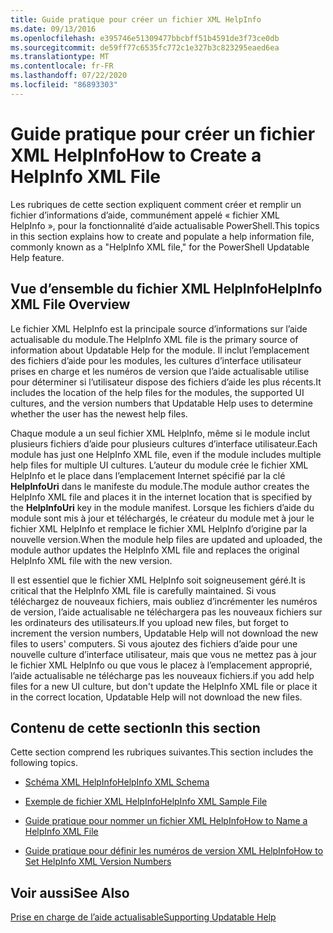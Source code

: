 ```yaml
---
title: Guide pratique pour créer un fichier XML HelpInfo
ms.date: 09/13/2016
ms.openlocfilehash: e395746e51309477bbcbff51b4591de3f73ce0db
ms.sourcegitcommit: de59ff77c6535fc772c1e327b3c823295eaed6ea
ms.translationtype: MT
ms.contentlocale: fr-FR
ms.lasthandoff: 07/22/2020
ms.locfileid: "86893303"
---
```

# <a name="how-to-create-a-helpinfo-xml-file"></a><span data-ttu-id="d3f8a-102">Guide pratique pour créer un fichier XML HelpInfo</span><span class="sxs-lookup"><span data-stu-id="d3f8a-102">How to Create a HelpInfo XML File</span></span>

<span data-ttu-id="d3f8a-103">Les rubriques de cette section expliquent comment créer et remplir un fichier d’informations d’aide, communément appelé « fichier XML HelpInfo », pour la fonctionnalité d’aide actualisable PowerShell.</span><span class="sxs-lookup"><span data-stu-id="d3f8a-103">This topics in this section explains how to create and populate a help information file, commonly known as a "HelpInfo XML file," for the PowerShell Updatable Help feature.</span></span>

## <a name="helpinfo-xml-file-overview"></a><span data-ttu-id="d3f8a-104">Vue d’ensemble du fichier XML HelpInfo</span><span class="sxs-lookup"><span data-stu-id="d3f8a-104">HelpInfo XML File Overview</span></span>

<span data-ttu-id="d3f8a-105">Le fichier XML HelpInfo est la principale source d’informations sur l’aide actualisable du module.</span><span class="sxs-lookup"><span data-stu-id="d3f8a-105">The HelpInfo XML file is the primary source of information about Updatable Help for the module.</span></span> <span data-ttu-id="d3f8a-106">Il inclut l’emplacement des fichiers d’aide pour les modules, les cultures d’interface utilisateur prises en charge et les numéros de version que l’aide actualisable utilise pour déterminer si l’utilisateur dispose des fichiers d’aide les plus récents.</span><span class="sxs-lookup"><span data-stu-id="d3f8a-106">It includes the location of the help files for the modules, the supported UI cultures, and the version numbers that Updatable Help uses to determine whether the user has the newest help files.</span></span>

<span data-ttu-id="d3f8a-107">Chaque module a un seul fichier XML HelpInfo, même si le module inclut plusieurs fichiers d’aide pour plusieurs cultures d’interface utilisateur.</span><span class="sxs-lookup"><span data-stu-id="d3f8a-107">Each module has just one HelpInfo XML file, even if the module includes multiple help files for multiple UI cultures.</span></span> <span data-ttu-id="d3f8a-108">L’auteur du module crée le fichier XML HelpInfo et le place dans l’emplacement Internet spécifié par la clé **HelpInfoUri** dans le manifeste du module.</span><span class="sxs-lookup"><span data-stu-id="d3f8a-108">The module author creates the HelpInfo XML file and places it in the internet location that is specified by the **HelpInfoUri** key in the module manifest.</span></span> <span data-ttu-id="d3f8a-109">Lorsque les fichiers d’aide du module sont mis à jour et téléchargés, le créateur du module met à jour le fichier XML HelpInfo et remplace le fichier XML HelpInfo d’origine par la nouvelle version.</span><span class="sxs-lookup"><span data-stu-id="d3f8a-109">When the module help files are updated and uploaded, the module author updates the HelpInfo XML file and replaces the original HelpInfo XML file with the new version.</span></span>

<span data-ttu-id="d3f8a-110">Il est essentiel que le fichier XML HelpInfo soit soigneusement géré.</span><span class="sxs-lookup"><span data-stu-id="d3f8a-110">It is critical that the HelpInfo XML file is carefully maintained.</span></span> <span data-ttu-id="d3f8a-111">Si vous téléchargez de nouveaux fichiers, mais oubliez d’incrémenter les numéros de version, l’aide actualisable ne téléchargera pas les nouveaux fichiers sur les ordinateurs des utilisateurs.</span><span class="sxs-lookup"><span data-stu-id="d3f8a-111">If you upload new files, but forget to increment the version numbers, Updatable Help will not download the new files to users' computers.</span></span> <span data-ttu-id="d3f8a-112">Si vous ajoutez des fichiers d’aide pour une nouvelle culture d’interface utilisateur, mais que vous ne mettez pas à jour le fichier XML HelpInfo ou que vous le placez à l’emplacement approprié, l’aide actualisable ne télécharge pas les nouveaux fichiers.</span><span class="sxs-lookup"><span data-stu-id="d3f8a-112">if you add help files for a new UI culture, but don't update the HelpInfo XML file or place it in the correct location, Updatable Help will not download the new files.</span></span>

## <a name="in-this-section"></a><span data-ttu-id="d3f8a-113">Contenu de cette section</span><span class="sxs-lookup"><span data-stu-id="d3f8a-113">In this section</span></span>

<span data-ttu-id="d3f8a-114">Cette section comprend les rubriques suivantes.</span><span class="sxs-lookup"><span data-stu-id="d3f8a-114">This section includes the following topics.</span></span>

- [<span data-ttu-id="d3f8a-115">Schéma XML HelpInfo</span><span class="sxs-lookup"><span data-stu-id="d3f8a-115">HelpInfo XML Schema</span></span>](./helpinfo-xml-schema.md)

- [<span data-ttu-id="d3f8a-116">Exemple de fichier XML HelpInfo</span><span class="sxs-lookup"><span data-stu-id="d3f8a-116">HelpInfo XML Sample File</span></span>](./helpinfo-xml-sample-file.md)

- [<span data-ttu-id="d3f8a-117">Guide pratique pour nommer un fichier XML HelpInfo</span><span class="sxs-lookup"><span data-stu-id="d3f8a-117">How to Name a HelpInfo XML File</span></span>](./how-to-name-a-helpinfo-xml-file.md)

- [<span data-ttu-id="d3f8a-118">Guide pratique pour définir les numéros de version XML HelpInfo</span><span class="sxs-lookup"><span data-stu-id="d3f8a-118">How to Set HelpInfo XML Version Numbers</span></span>](./how-to-set-helpinfo-xml-version-numbers.md)

## <a name="see-also"></a><span data-ttu-id="d3f8a-119">Voir aussi</span><span class="sxs-lookup"><span data-stu-id="d3f8a-119">See Also</span></span>

[<span data-ttu-id="d3f8a-120">Prise en charge de l’aide actualisable</span><span class="sxs-lookup"><span data-stu-id="d3f8a-120">Supporting Updatable Help</span></span>](./supporting-updatable-help.md)
